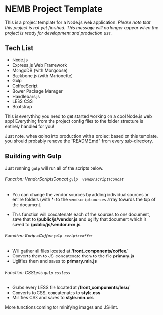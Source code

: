 # NEMB Project Template

This is a project template for a Node.js web application.
*Please note that this project is not yet finished. This message will no longer appear when the project is ready for development and production use.*

## Tech List

- Node.js
- Express.js Web Framework
- MongoDB (with Mongoose)
- Backbone.js (with Marionette)
- Gulp
- CoffeeScript
- Bower Package Manager
- Handlebars.js
- LESS CSS
- Bootstrap

This is everything you need to get started working on a cool Node.js web app! Everything from the project config files to the folder structure is entirely handled for you!

Just note, when going into production with a project based on this template, you should probably remove the "README.md" from every sub-directory.

## Building with Gulp

Just running `` gulp `` will run all of the scripts below.

###### Function: VendorScriptsConcat `` gulp  vendorscriptsconcat ``
- You can change the vendor sources by adding individual sources or entire folders (with *) to the `` vendscriptsources `` array towards the top of the document.

- This function will concatenate each of the sources to one document, save that to **/public/js/vendor.js** and uglify that document which is saved to **/public/js/vendor.min.js**

###### Function: ScriptsCoffee `` gulp scriptscoffee ``
- Will gather all files located at **/front_components/coffee/**
- Converts them to JS, concatenate them to the file **primary.js**
- Uglifies them and saves to **primary.min.js**

###### Function: CSSLess `` gulp cssless ``
- Grabs every LESS file located at **/front_components/less/**
- Converts to CSS, concatenates to **style.css**
- Minifies CSS and saves to **style.min.css**

More functions coming for minifying images and JSHint.
